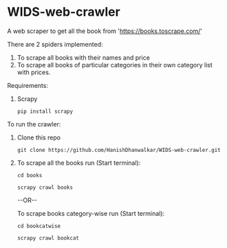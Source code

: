 # WIDS-web-crawler

A web scraper to get all the book from 'https://books.toscrape.com/'

There are 2 spiders implemented:
1. To scrape all books with their names and price
2. To scrape all books of particular categories in their own category list with prices.

Requirements:
1. Scrapy
    ```
    pip install scrapy
    ```

To run the crawler:
1. Clone this repo
    ```
    git clone https://github.com/HanishDhanwalkar/WIDS-web-crawler.git
    ```

2.
    To scrape all the books run (Start terminal):
    ```
    cd books
    ```
    ```
    scrapy crawl books
    ```
    

    --OR--

    To scrape books category-wise run (Start terminal):
    ```
    cd bookcatwise
    ```
    ```
    scrapy crawl bookcat
    ```
    
    

